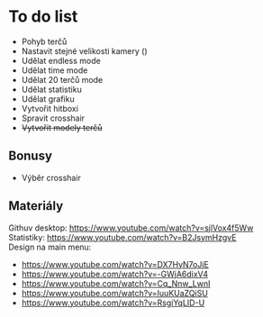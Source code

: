# To do list
+ Pohyb terčů
+ Nastavit stejné velikosti kamery ()
+ Udělat endless mode
+ Udělat time mode
+ Udělat 20 terčů mode
+ Udělat statistiku
+ Udělat grafiku
+ Vytvořit hitboxi
+ Spravit crosshair
+ ~~Vytvořit modely terčů~~

## Bonusy
+ Výběr crosshair

## Materiály
Githuv desktop: https://www.youtube.com/watch?v=sjlVox4f5Ww<br>
Statistiky: https://www.youtube.com/watch?v=B2JsymHzgvE<br>
Design na main menu:<br>
+ https://www.youtube.com/watch?v=DX7HyN7oJjE<br>
+ https://www.youtube.com/watch?v=-GWjA6dixV4<br>
+ https://www.youtube.com/watch?v=Cq_Nnw_LwnI<br>
+ https://www.youtube.com/watch?v=IuuKUaZQiSU<br>
+ https://www.youtube.com/watch?v=RsgiYqLID-U
